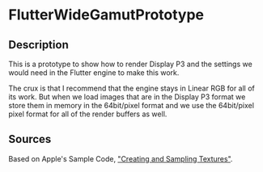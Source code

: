 # FlutterWideGamutPrototype

## Description

This is a prototype to show how to render Display P3 and the settings we would
need in the Flutter engine to make this work.

The crux is that I recommend that the engine stays in Linear RGB for all of its
work.  But when we load images that are in the Display P3 format we store them
in memory in the 64bit/pixel format and we use the 64bit/pixel pixel format
for all of the render buffers as well.

## Sources

Based on Apple's Sample Code, ["Creating and Sampling Textures"](https://developer.apple.com/documentation/metal/textures/creating_and_sampling_textures?language=objc).